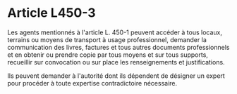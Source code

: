 # Article L450-3

<p>Les agents mentionnés à l'article L. 450-1 peuvent accéder à tous locaux, terrains ou moyens de transport à usage professionnel, demander la communication des livres, factures et tous autres documents professionnels et en obtenir ou prendre copie par tous moyens et sur tous supports, recueillir sur convocation ou sur place les renseignements et justifications. </p><p>Ils peuvent demander à l'autorité dont ils dépendent de désigner un expert pour procéder à toute expertise contradictoire nécessaire.</p>